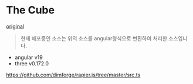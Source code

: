 # The Cube

[original](https://codepen.io/bsehovac/pen/EMyWVv)

> 현재 배포중인 소스는 위의 소스를 angular형식으로 변환하여 처리한 소스입니다. <br>
- angular v19
- three v0.172.0

https://github.com/dimforge/rapier.js/tree/master/src.ts

